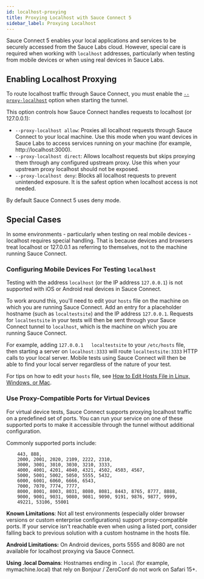 ```yaml
---
id: localhost-proxying
title: Proxying Localhost with Sauce Connect 5
sidebar_label: Proxying Localhost
---
```


Sauce Connect 5 enables your local applications and services to be securely accessed from the Sauce Labs cloud. However, special care is required when working with `localhost` addresses, particularly when testing from mobile devices or when using real devices in Sauce Labs.

## Enabling Localhost Proxying

To route localhost traffic through Sauce Connect, you must enable the [`--proxy-localhost`](/dev/cli/sauce-connect-5/run#proxy-localhost) option when starting the tunnel.

This option controls how Sauce Connect handles requests to localhost (or 127.0.0.1):

- `--proxy-localhost allow`: Proxies all localhost requests through Sauce Connect to your local machine. Use this mode when you want devices in Sauce Labs to access services running on your machine (for example, http://localhost:3000).
- `--proxy-localhost direct`: Allows localhost requests but skips proxying them through any configured upstream proxy. Use this when your upstream proxy localhost should not be exposed.
- `--proxy-localhost deny`: Blocks all localhost requests to prevent unintended exposure. It is the safest option when localhost access is not needed.

By default Sauce Connect 5 uses deny mode.

## Special Cases

In some environments - particularly when testing on real mobile devices - localhost requires special handling.
That is because devices and browsers treat localhost or 127.0.0.1 as referring to themselves, not to the machine running Sauce Connect.

### Configuring Mobile Devices For Testing `localhost`

Testing with the address `localhost` (or the IP address `127.0.0.1`) is not supported with iOS or Android real devices in Sauce Connect.

To work around this, you'll need to edit your `hosts` file on the machine on which you are running Sauce Connect. Add an entry for a placeholder hostname (such as `localtestsite`) and the IP address `127.0.0.1`. Requests for `localtestsite` in your tests will then be sent through your Sauce Connect tunnel to `localhost`, which is the machine on which you are running Sauce Connect.

For example, adding `127.0.0.1   localtestsite` to your `/etc/hosts` file, then starting a server on `localhost:3333` will route `localtestsite:3333` HTTP calls to your local server. Mobile tests using Sauce Connect will then be able to find your local server regardless of the nature of your test.

For tips on how to edit your `hosts` file, see [How to Edit Hosts File in Linux, Windows, or Mac](https://phoenixnap.com/kb/how-to-edit-hosts-file-in-windows-mac-or-linux).


### Use Proxy-Compatible Ports for Virtual Devices

For virtual device tests, Sauce Connect supports proxying localhost traffic on a predefined set of ports.
You can run your service on one of these supported ports to make it accessible through the tunnel without additional configuration.

Commonly supported ports include:

```
    443, 888,
    2000, 2001, 2020, 2109, 2222, 2310,
    3000, 3001, 3010, 3030, 3210, 3333,
    4000, 4001, 4201, 4040, 4321, 4502, 4503, 4567,
    5000, 5001, 5002, 5050, 5555, 5432,
    6000, 6001, 6060, 6666, 6543,
    7000, 7070, 7774, 7777,
    8000, 8001, 8003, 8031, 8080, 8081, 8443, 8765, 8777, 8888,
    9000, 9001, 9031, 9080, 9081, 9090, 9191, 9876, 9877, 9999,
    49221, 53106, 55001
```


**Known Limitations**: Not all test environments (especially older browser versions or custom enterprise configurations) support proxy-compatible ports. If your service isn't reachable even when using a listed port, consider falling back to previous solution with a custom hostname in the hosts file.

**Android Limitations:** On Android devices, ports 5555 and 8080 are not available for localhost proxying via Sauce Connect.

**Using .local Domains**: Hostnames ending in `.local` (for example, mymachine.local) that rely on Bonjour / ZeroConf do not work on Safari 15+.
